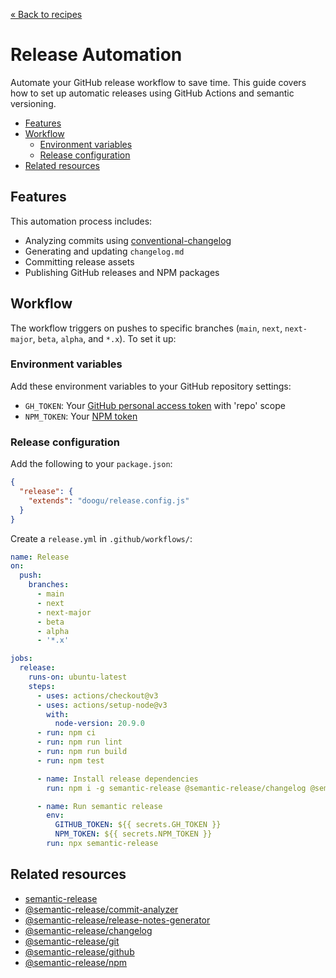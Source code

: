 [&laquo; Back to recipes](https://github.com/bent10/module-starter#recipes)

# Release Automation

Automate your GitHub release workflow to save time. This guide covers how to set up automatic releases using GitHub Actions and semantic versioning.

- [Features](#features)
- [Workflow](#workflow)
  - [Environment variables](#environment-variables)
  - [Release configuration](#release-configuration)
- [Related resources](#related-resources)

## Features

This automation process includes:

- Analyzing commits using [conventional-changelog](https://github.com/conventional-changelog/conventional-changelog)
- Generating and updating `changelog.md`
- Committing release assets
- Publishing GitHub releases and NPM packages

## Workflow

The workflow triggers on pushes to specific branches (`main`, `next`, `next-major`, `beta`, `alpha`, and `*.x`). To set it up:

### Environment variables

Add these environment variables to your GitHub repository settings:

- `GH_TOKEN`: Your [GitHub personal access token](https://github.com/settings/tokens) with 'repo' scope
- `NPM_TOKEN`: Your [NPM token](https://docs.npmjs.com/about-access-tokens)

### Release configuration

Add the following to your `package.json`:

```json
{
  "release": {
    "extends": "doogu/release.config.js"
  }
}
```

Create a `release.yml` in `.github/workflows/`:

```yml
name: Release
on:
  push:
    branches:
      - main
      - next
      - next-major
      - beta
      - alpha
      - '*.x'

jobs:
  release:
    runs-on: ubuntu-latest
    steps:
      - uses: actions/checkout@v3
      - uses: actions/setup-node@v3
        with:
          node-version: 20.9.0
      - run: npm ci
      - run: npm run lint
      - run: npm run build
      - run: npm test

      - name: Install release dependencies
        run: npm i -g semantic-release @semantic-release/changelog @semantic-release/git

      - name: Run semantic release
        env:
          GITHUB_TOKEN: ${{ secrets.GH_TOKEN }}
          NPM_TOKEN: ${{ secrets.NPM_TOKEN }}
        run: npx semantic-release
```

## Related resources

- [semantic-release](https://github.com/semantic-release/semantic-release)
- [@semantic-release/commit-analyzer](https://github.com/semantic-release/commit-analyzer)
- [@semantic-release/release-notes-generator](https://github.com/semantic-release/release-notes-generator)
- [@semantic-release/changelog](https://github.com/semantic-release/changelog)
- [@semantic-release/git](https://github.com/semantic-release/git)
- [@semantic-release/github](https://github.com/semantic-release/github)
- [@semantic-release/npm](https://github.com/semantic-release/npm)
